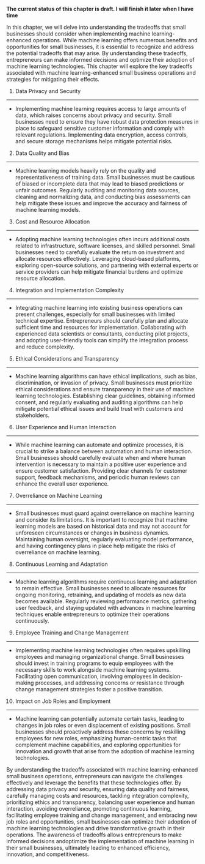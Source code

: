 **The current status of this chapter is draft. I will finish it later when I have time**

In this chapter, we will delve into understanding the tradeoffs that small businesses should consider when implementing machine learning-enhanced operations. While machine learning offers numerous benefits and opportunities for small businesses, it is essential to recognize and address the potential tradeoffs that may arise. By understanding these tradeoffs, entrepreneurs can make informed decisions and optimize their adoption of machine learning technologies. This chapter will explore the key tradeoffs associated with machine learning-enhanced small business operations and strategies for mitigating their effects.

1. Data Privacy and Security
----------------------------

* Implementing machine learning requires access to large amounts of data, which raises concerns about privacy and security. Small businesses need to ensure they have robust data protection measures in place to safeguard sensitive customer information and comply with relevant regulations. Implementing data encryption, access controls, and secure storage mechanisms helps mitigate potential risks.

2. Data Quality and Bias
------------------------

* Machine learning models heavily rely on the quality and representativeness of training data. Small businesses must be cautious of biased or incomplete data that may lead to biased predictions or unfair outcomes. Regularly auditing and monitoring data sources, cleaning and normalizing data, and conducting bias assessments can help mitigate these issues and improve the accuracy and fairness of machine learning models.

3. Cost and Resource Allocation
-------------------------------

* Adopting machine learning technologies often incurs additional costs related to infrastructure, software licenses, and skilled personnel. Small businesses need to carefully evaluate the return on investment and allocate resources effectively. Leveraging cloud-based platforms, exploring open-source solutions, and partnering with external experts or service providers can help mitigate financial burdens and optimize resource allocation.

4. Integration and Implementation Complexity
--------------------------------------------

* Integrating machine learning into existing business operations can present challenges, especially for small businesses with limited technical expertise. Entrepreneurs should carefully plan and allocate sufficient time and resources for implementation. Collaborating with experienced data scientists or consultants, conducting pilot projects, and adopting user-friendly tools can simplify the integration process and reduce complexity.

5. Ethical Considerations and Transparency
------------------------------------------

* Machine learning algorithms can have ethical implications, such as bias, discrimination, or invasion of privacy. Small businesses must prioritize ethical considerations and ensure transparency in their use of machine learning technologies. Establishing clear guidelines, obtaining informed consent, and regularly evaluating and auditing algorithms can help mitigate potential ethical issues and build trust with customers and stakeholders.

6. User Experience and Human Interaction
----------------------------------------

* While machine learning can automate and optimize processes, it is crucial to strike a balance between automation and human interaction. Small businesses should carefully evaluate when and where human intervention is necessary to maintain a positive user experience and ensure customer satisfaction. Providing clear channels for customer support, feedback mechanisms, and periodic human reviews can enhance the overall user experience.

7. Overreliance on Machine Learning
-----------------------------------

* Small businesses must guard against overreliance on machine learning and consider its limitations. It is important to recognize that machine learning models are based on historical data and may not account for unforeseen circumstances or changes in business dynamics. Maintaining human oversight, regularly evaluating model performance, and having contingency plans in place help mitigate the risks of overreliance on machine learning.

8. Continuous Learning and Adaptation
-------------------------------------

* Machine learning algorithms require continuous learning and adaptation to remain effective. Small businesses need to allocate resources for ongoing monitoring, retraining, and updating of models as new data becomes available. Regularly reviewing performance metrics, gathering user feedback, and staying updated with advances in machine learning techniques enable entrepreneurs to optimize their operations continuously.

9. Employee Training and Change Management
------------------------------------------

* Implementing machine learning technologies often requires upskilling employees and managing organizational change. Small businesses should invest in training programs to equip employees with the necessary skills to work alongside machine learning systems. Facilitating open communication, involving employees in decision-making processes, and addressing concerns or resistance through change management strategies foster a positive transition.

10. Impact on Job Roles and Employment
--------------------------------------

* Machine learning can potentially automate certain tasks, leading to changes in job roles or even displacement of existing positions. Small businesses should proactively address these concerns by reskilling employees for new roles, emphasizing human-centric tasks that complement machine capabilities, and exploring opportunities for innovation and growth that arise from the adoption of machine learning technologies.

By understanding the tradeoffs associated with machine learning-enhanced small business operations, entrepreneurs can navigate the challenges effectively and leverage the benefits that these technologies offer. By addressing data privacy and security, ensuring data quality and fairness, carefully managing costs and resources, tackling integration complexity, prioritizing ethics and transparency, balancing user experience and human interaction, avoiding overreliance, promoting continuous learning, facilitating employee training and change management, and embracing new job roles and opportunities, small businesses can optimize their adoption of machine learning technologies and drive transformative growth in their operations. The awareness of tradeoffs allows entrepreneurs to make informed decisions andoptimize the implementation of machine learning in their small businesses, ultimately leading to enhanced efficiency, innovation, and competitiveness.
